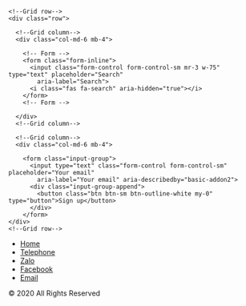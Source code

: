 <!-- Footer -->
<footer class="page-footer font-small special-color-dark pt-4">

  <!-- Footer Elements -->
  <div class="container">

    <!--Grid row-->
    <div class="row">

      <!--Grid column-->
      <div class="col-md-6 mb-4">

        <!-- Form -->
        <form class="form-inline">
          <input class="form-control form-control-sm mr-3 w-75" type="text" placeholder="Search"
            aria-label="Search">
          <i class="fas fa-search" aria-hidden="true"></i>
        </form>
        <!-- Form -->

      </div>
      <!--Grid column-->

      <!--Grid column-->
      <div class="col-md-6 mb-4">

        <form class="input-group">
          <input type="text" class="form-control form-control-sm" placeholder="Your email"
            aria-label="Your email" aria-describedby="basic-addon2">
          <div class="input-group-append">
            <button class="btn btn-sm btn-outline-white my-0" type="button">Sign up</button>
          </div>
        </form>
    </div>
    <!--Grid row-->

  </div>
  <!-- Footer Elements -->


  </div>
  <!-- Copyright -->

</footer>
<!-- Footer -->

<html>
<head>
    <meta charset="utf-8" />
    <meta name="author" content="Script Tutorials" />
    <title>Stylish responsive footer | Script Tutorials</title>
    <meta name="viewport" content="width=device-width, initial-scale=1.0, maximum-scale=1.0, user-scalable=no">
    <!-- css font and stylesheet -->
    <link href="css/styles.css" rel="stylesheet">
</head>
<body>
    <!-- Your custom main content is here -->
    <footer>
        <div class="splitter"></div>
        <ul>
            <!-- three footer columns are here -->
        </ul>
     <div class="bar">
            <div class="bar-wrap">
                <ul class="links"> <!-- footer menu -->
                    <li><a href="#">Home</a></li>
                    <li><a href="#">Telephone</a></li>
                    <li><a href="#">Zalo</a></li>
                    <li><a href="#">Facebook</a></li>
                    <li><a href="#">Email</a></li>
                </ul>
                <div class="social">
                    <!-- social icons are here -->
                </div>
                <div class="clear"></div>
                <div class="copyright">&copy;  2020 All Rights Reserved</div>
            </div>
        </div>
    </footer>
</body>
</html>
